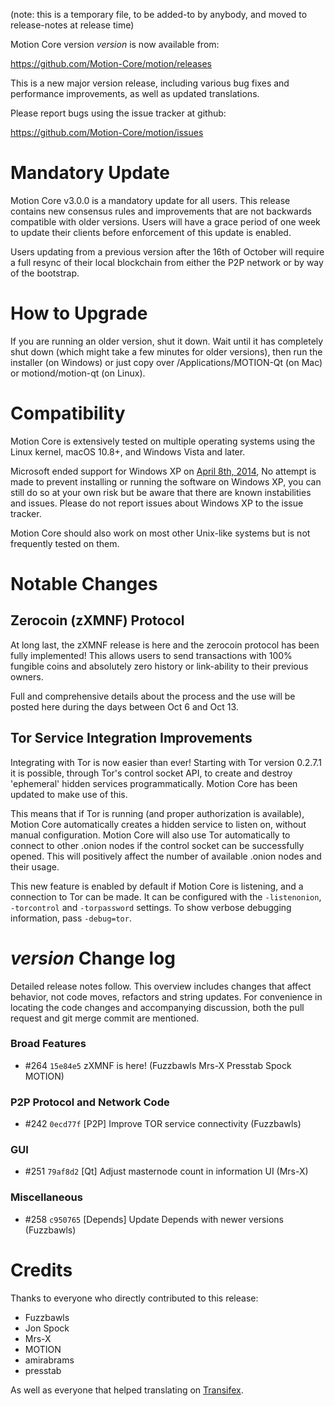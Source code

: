 (note: this is a temporary file, to be added-to by anybody, and moved to release-notes at release time)

Motion Core version *version* is now available from:

  <https://github.com/Motion-Core/motion/releases>

This is a new major version release, including various bug fixes and
performance improvements, as well as updated translations.

Please report bugs using the issue tracker at github:

  <https://github.com/Motion-Core/motion/issues>

Mandatory Update
==============

Motion Core v3.0.0 is a mandatory update for all users. This release contains new consensus rules and improvements that are not backwards compatible with older versions. Users will have a grace period of one week to update their clients before enforcement of this update is enabled.

Users updating from a previous version after the 16th of October will require a full resync of their local blockchain from either the P2P network or by way of the bootstrap.

How to Upgrade
==============

If you are running an older version, shut it down. Wait until it has completely shut down (which might take a few minutes for older versions), then run the installer (on Windows) or just copy over /Applications/MOTION-Qt (on Mac) or motiond/motion-qt (on Linux).

Compatibility
==============

Motion Core is extensively tested on multiple operating systems using
the Linux kernel, macOS 10.8+, and Windows Vista and later.

Microsoft ended support for Windows XP on [April 8th, 2014](https://www.microsoft.com/en-us/WindowsForBusiness/end-of-xp-support),
No attempt is made to prevent installing or running the software on Windows XP, you
can still do so at your own risk but be aware that there are known instabilities and issues.
Please do not report issues about Windows XP to the issue tracker.

Motion Core should also work on most other Unix-like systems but is not
frequently tested on them.

Notable Changes
===============

Zerocoin (zXMNF) Protocol
---------------------

At long last, the zXMNF release is here and the zerocoin protocol has been fully implemented! This allows users to send transactions with 100% fungible coins and absolutely zero history or link-ability to their previous owners.

Full and comprehensive details about the process and the use will be posted here during the days between Oct 6 and Oct 13.

Tor Service Integration Improvements
---------------------

Integrating with Tor is now easier than ever! Starting with Tor version 0.2.7.1 it is possible, through Tor's control socket API, to create and destroy 'ephemeral' hidden services programmatically. Motion Core has been updated to make use of this.

This means that if Tor is running (and proper authorization is available), Motion Core automatically creates a hidden service to listen on, without manual configuration. Motion Core will also use Tor automatically to connect to other .onion nodes if the control socket can be successfully opened. This will positively affect the number of available .onion nodes and their usage.

This new feature is enabled by default if Motion Core is listening, and a connection to Tor can be made. It can be configured with the `-listenonion`, `-torcontrol` and `-torpassword` settings. To show verbose debugging information, pass `-debug=tor`.

*version* Change log
=================

Detailed release notes follow. This overview includes changes that affect
behavior, not code moves, refactors and string updates. For convenience in locating
the code changes and accompanying discussion, both the pull request and
git merge commit are mentioned.

### Broad Features
- #264 `15e84e5` zXMNF is here! (Fuzzbawls Mrs-X Presstab Spock MOTION)

### P2P Protocol and Network Code
- #242 `0ecd77f` [P2P] Improve TOR service connectivity (Fuzzbawls)

### GUI
- #251 `79af8d2` [Qt] Adjust masternode count in information UI (Mrs-X)

### Miscellaneous
- #258 `c950765` [Depends] Update Depends with newer versions (Fuzzbawls)

Credits
=======

Thanks to everyone who directly contributed to this release:
- Fuzzbawls
- Jon Spock
- Mrs-X
- MOTION
- amirabrams
- presstab

As well as everyone that helped translating on [Transifex](https://www.transifex.com/projects/p/216k155-translations/).
